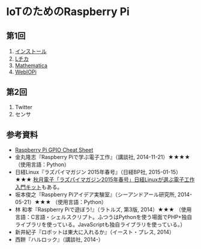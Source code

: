# IoTのためのRaspberry Pi

## 第1回

1. [インストール](install.md)
1. [Lチカ](led)
1. [Mathematica](mathematica.md)
1. [WebIOPi](webiopi)

## 第2回

1. Twitter
1. センサ

## 参考資料

* [Raspberry Pi GPIO Cheat Sheet](https://www.modmypi.com/blog/raspberry-pi-gpio-cheat-sheet)
* 金丸隆志『Raspberry Piで学ぶ電子工作』（講談社, 2014-11-21）★★★★ （使用言語：Python）
* 日経Linux『ラズパイマガジン 2015年春号』（日経BP社, 2015-01-15）★★★ [秋月電子「ラズパイマガジン2015年春号」日経Linuxが選ぶ電子工作入門キット](http://akizukidenshi.com/catalog/g/gK-08893/)もある。
* 坂本俊之『Raspberry Piアイデア実験室』（シーアンドアール研究所, 2014-05-21）★★★ （使用言語：Python）
* 林 和孝『Raspberry Piで遊ぼう!』（ラトルズ, 第3版, 2014）★★★ （使用言語：C言語・シェルスクリプト。ふつうはPythonを使う場面でPHP+独自ライブラリを使っている。JavaScriptも独自ライブラリを使っている。）
* 新井紀子『ロボットは東大に入れるか』（イースト・プレス, 2014）
* 西餅『ハルロック』（講談社, 2014-）